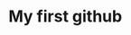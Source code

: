 <!DOCTYPE html>
<html>
<head>
<title>Github Experiment</title>
</head>
    <body>
        <h1>My first github</h1>
    </body>
</html>